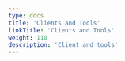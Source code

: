 ```yaml
---
type: docs
title: 'Clients and Tools'
linkTitle: 'Clients and Tools'
weight: 110
description: 'Client and tools'
---
```

